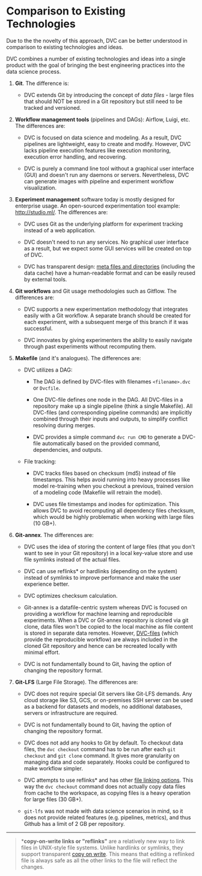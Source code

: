 # Comparison to Existing Technologies

Due to the the novelty of this approach, DVC can be better understood in
comparison to existing technologies and ideas.

DVC combines a number of existing technologies and ideas into a single product
with the goal of bringing the best engineering practices into the data science
process.

1. **Git**. The difference is:

   - DVC extends Git by introducing the concept of _data files_ - large files
     that should NOT be stored in a Git repository but still need to be tracked
     and versioned.

2. **Workflow management tools** (pipelines and DAGs): Airflow, Luigi, etc. The
   differences are:

   - DVC is focused on data science and modeling. As a result, DVC pipelines are
     lightweight, easy to create and modify. However, DVC lacks pipeline
     execution features like execution monitoring, execution error handling, and
     recovering.

   - DVC is purely a command line tool without a graphical user interface (GUI)
     and doesn't run any daemons or servers. Nevertheless, DVC can generate
     images with pipeline and experiment workflow visualization.

3. **Experiment management** software today is mostly designed for enterprise
   usage. An open-sourced experimentation tool example: http://studio.ml/. The
   differences are:

   - DVC uses Git as the underlying platform for experiment tracking instead of
     a web application.

   - DVC doesn't need to run any services. No graphical user interface as a
     result, but we expect some GUI services will be created on top of DVC.

   - DVC has transparent design:
     [meta files and directories](/doc/user-guide/dvc-files-and-directories)
     (including the data cache) have a human-readable format and can be easily
     reused by external tools.

4. **Git workflows** and Git usage methodologies such as Gitflow. The
   differences are:

   - DVC supports a new experimentation methodology that integrates easily with
     a Git workflow. A separate branch should be created for each experiment,
     with a subsequent merge of this branch if it was successful.

   - DVC innovates by giving experimenters the ability to easily navigate
     through past experiments without recomputing them.

5) **Makefile** (and it's analogues). The differences are:

   - DVC utilizes a DAG:

     - The DAG is defined by DVC-files with filenames `<filename>.dvc` or
       `Dvcfile`.

     - One DVC-file defines one node in the DAG. All DVC-files in a repository
       make up a single pipeline (think a single Makefile). All DVC-files (and
       corresponding pipeline commands) are implicitly combined through their
       inputs and outputs, to simplify conflict resolving during merges.

     - DVC provides a simple command `dvc run CMD` to generate a DVC-file
       automatically based on the provided command, dependencies, and outputs.

   - File tracking:

     - DVC tracks files based on checksum (md5) instead of file timestamps. This
       helps avoid running into heavy processes like model re-training when you
       checkout a previous, trained version of a modeling code (Makefile will
       retrain the model).

     - DVC uses file timestamps and inodes for optimization. This allows DVC to
       avoid recomputing all dependency files checksum, which would be highly
       problematic when working with large files (10 GB+).

6. **Git-annex**. The differences are:

   - DVC uses the idea of storing the content of large files (that you don't
     want to see in your Git repository) in a local key-value store and use file
     symlinks instead of the actual files.

   - DVC can use reflinks\* or hardlinks (depending on the system) instead of
     symlinks to improve performance and make the user experience better.

   - DVC optimizes checksum calculation.

   - Git-annex is a datafile-centric system whereas DVC is focused on providing
     a workflow for machine learning and reproducible experiments. When a DVC or
     Git-annex repository is cloned via git clone, data files won't be copied to
     the local machine as file content is stored in separate data remotes.
     However, [DVC-files](/doc/user-guide/dvc-file-format) (which provide the
     reproducible workflow) are always included in the cloned Git repository and
     hence can be recreated locally with minimal effort.

   - DVC is not fundamentally bound to Git, having the option of changing the
     repository format.

7) **Git-LFS** (Large File Storage). The differences are:

   - DVC does not require special Git servers like Git-LFS demands. Any cloud
     storage like S3, GCS, or on-premises SSH server can be used as a backend
     for datasets and models, no additional databases, servers or infrastructure
     are required.

   - DVC is not fundamentally bound to Git, having the option of changing the
     repository format.

   - DVC does not add any hooks to Git by default. To checkout data files, the
     `dvc checkout` command has to be run after each `git checkout` and
     `git clone` command. It gives more granularity on managing data and code
     separately. Hooks could be configured to make workflow simpler.

   - DVC attempts to use reflinks\* and has other
     [file linking options](/docs/user-guide/large-dataset-optimization#file-link-types-for-the-dvc-cache).
     This way the `dvc checkout` command does not actually copy data files from
     cache to the workspace, as copying files is a heavy operation for large
     files (30 GB+).

   - `git-lfs` was not made with data science scenarios in mind, so it does not
     provide related features (e.g. pipelines, metrics), and thus Github has a
     limit of 2 GB per repository.

---

> \***copy-on-write links or "reflinks"** are a relatively new way to link files
> in UNIX-style file systems. Unlike hardlinks or symlinks, they support
> transparent [copy on write](https://en.wikipedia.org/wiki/Copy-on-write). This
> means that editing a reflinked file is always safe as all the other links to
> the file will reflect the changes.
